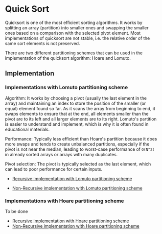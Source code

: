 # Quick Sort

Quicksort is one of the most efficient sorting algorithms. It works by splitting an array (partition) into smaller ones and swapping the smaller ones based on a comparison with the selected pivot element. Most implementations of quicksort are not stable, i.e. the relative order of the same sort elements is not preserved.

There are two different partitioning schemes that can be used in the implementation of the quicksort algorithm: Hoare and Lomuto.

## Implementation

### Implementations with Lomuto partitioning scheme

Algorithm: It works by choosing a pivot (usually the last element in the array) and maintaining an index to store the position of the smaller (or equal) element found so far. As it scans the array from beginning to end, it swaps elements to ensure that at the end, all elements smaller than the pivot are to its left and all larger elements are to its right. Lomuto's partition is easier to understand and implement, which is why it is often found in educational materials.

Performance: Typically less efficient than Hoare's partition because it does more swaps and tends to create unbalanced partitions, especially if the pivot is not near the median, leading to worst-case performance of `O(N^2)` in already sorted arrays or arrays with many duplicates.

Pivot selection: The pivot is typically selected as the last element, which can lead to poor performance for certain inputs.

* [Recursive implementation with Lomuto partitioning scheme](./QuickSortLomutoRecursive.md)

* [Non-Recursive implementation with Lomuto partitioning scheme](./QuickSortLomutoNonRecursive.md)


### Implementations with Hoare partitioning scheme

To be done

* [Recursive implementation with Hoare partitioning scheme](./QuickSortHoareRecursive.md)
* [Non-Recursive implementation with Hoare partitioning scheme](./QuickSortHoareNonRecursive.md)
